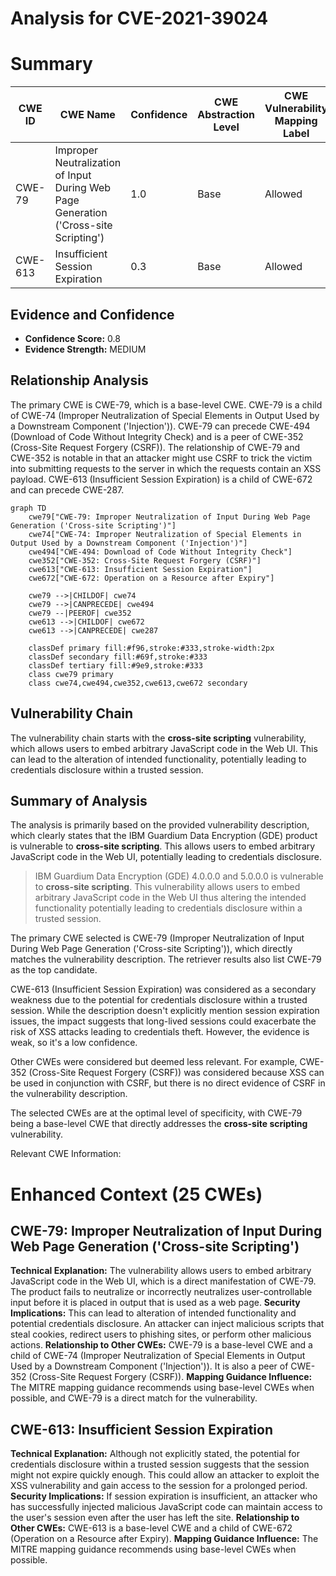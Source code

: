 # Analysis for CVE-2021-39024

# Summary
| CWE ID | CWE Name | Confidence | CWE Abstraction Level | CWE Vulnerability Mapping Label | CWE-Vulnerability Mapping Notes |
|---|---|---|---|---|---|
| CWE-79 | Improper Neutralization of Input During Web Page Generation ('Cross-site Scripting') | 1.0 | Base | Allowed | Primary CWE |
| CWE-613 | Insufficient Session Expiration | 0.3 | Base | Allowed | Secondary Candidate |

## Evidence and Confidence

*   **Confidence Score:** 0.8
*   **Evidence Strength:** MEDIUM

## Relationship Analysis
The primary CWE is CWE-79, which is a base-level CWE. CWE-79 is a child of CWE-74 (Improper Neutralization of Special Elements in Output Used by a Downstream Component ('Injection')). CWE-79 can precede CWE-494 (Download of Code Without Integrity Check) and is a peer of CWE-352 (Cross-Site Request Forgery (CSRF)). The relationship of CWE-79 and CWE-352 is notable in that an attacker might use CSRF to trick the victim into submitting requests to the server in which the requests contain an XSS payload. CWE-613 (Insufficient Session Expiration) is a child of CWE-672 and can precede CWE-287.

```mermaid
graph TD
    cwe79["CWE-79: Improper Neutralization of Input During Web Page Generation ('Cross-site Scripting')"]
    cwe74["CWE-74: Improper Neutralization of Special Elements in Output Used by a Downstream Component ('Injection')"]
    cwe494["CWE-494: Download of Code Without Integrity Check"]
    cwe352["CWE-352: Cross-Site Request Forgery (CSRF)"]
    cwe613["CWE-613: Insufficient Session Expiration"]
    cwe672["CWE-672: Operation on a Resource after Expiry"]

    cwe79 -->|CHILDOF| cwe74
    cwe79 -->|CANPRECEDE| cwe494
    cwe79 --|PEEROF| cwe352
    cwe613 -->|CHILDOF| cwe672
    cwe613 -->|CANPRECEDE| cwe287

    classDef primary fill:#f96,stroke:#333,stroke-width:2px
    classDef secondary fill:#69f,stroke:#333
    classDef tertiary fill:#9e9,stroke:#333
    class cwe79 primary
    class cwe74,cwe494,cwe352,cwe613,cwe672 secondary
```

## Vulnerability Chain
The vulnerability chain starts with the **cross-site scripting** vulnerability, which allows users to embed arbitrary JavaScript code in the Web UI. This can lead to the alteration of intended functionality, potentially leading to credentials disclosure within a trusted session.

## Summary of Analysis
The analysis is primarily based on the provided vulnerability description, which clearly states that the IBM Guardium Data Encryption (GDE) product is vulnerable to **cross-site scripting**. This allows users to embed arbitrary JavaScript code in the Web UI, potentially leading to credentials disclosure.

> IBM Guardium Data Encryption (GDE) 4.0.0.0 and 5.0.0.0 is vulnerable to **cross-site scripting**. This vulnerability allows users to embed arbitrary JavaScript code in the Web UI thus altering the intended functionality potentially leading to credentials disclosure within a trusted session.

The primary CWE selected is CWE-79 (Improper Neutralization of Input During Web Page Generation ('Cross-site Scripting')), which directly matches the vulnerability description. The retriever results also list CWE-79 as the top candidate.

CWE-613 (Insufficient Session Expiration) was considered as a secondary weakness due to the potential for credentials disclosure within a trusted session. While the description doesn't explicitly mention session expiration issues, the impact suggests that long-lived sessions could exacerbate the risk of XSS attacks leading to credentials theft. However, the evidence is weak, so it's a low confidence.

Other CWEs were considered but deemed less relevant. For example, CWE-352 (Cross-Site Request Forgery (CSRF)) was considered because XSS can be used in conjunction with CSRF, but there is no direct evidence of CSRF in the vulnerability description.

The selected CWEs are at the optimal level of specificity, with CWE-79 being a base-level CWE that directly addresses the **cross-site scripting** vulnerability.

Relevant CWE Information:

# Enhanced Context (25 CWEs)

## CWE-79: Improper Neutralization of Input During Web Page Generation ('Cross-site Scripting')
**Technical Explanation:** The vulnerability allows users to embed arbitrary JavaScript code in the Web UI, which is a direct manifestation of CWE-79. The product fails to neutralize or incorrectly neutralizes user-controllable input before it is placed in output that is used as a web page.
**Security Implications:** This can lead to alteration of intended functionality and potential credentials disclosure. An attacker can inject malicious scripts that steal cookies, redirect users to phishing sites, or perform other malicious actions.
**Relationship to Other CWEs:** CWE-79 is a base-level CWE and a child of CWE-74 (Improper Neutralization of Special Elements in Output Used by a Downstream Component ('Injection')). It is also a peer of CWE-352 (Cross-Site Request Forgery (CSRF)).
**Mapping Guidance Influence:** The MITRE mapping guidance recommends using base-level CWEs when possible, and CWE-79 is a direct match for the vulnerability.

## CWE-613: Insufficient Session Expiration
**Technical Explanation:** Although not explicitly stated, the potential for credentials disclosure within a trusted session suggests that the session might not expire quickly enough. This could allow an attacker to exploit the XSS vulnerability and gain access to the session for a prolonged period.
**Security Implications:** If session expiration is insufficient, an attacker who has successfully injected malicious JavaScript code can maintain access to the user's session even after the user has left the site.
**Relationship to Other CWEs:** CWE-613 is a base-level CWE and a child of CWE-672 (Operation on a Resource after Expiry).
**Mapping Guidance Influence:** The MITRE mapping guidance recommends using base-level CWEs when possible.